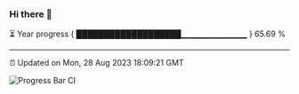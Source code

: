 ### Hi there 👋

⏳ Year progress { ███████████████████▁▁▁▁▁▁▁▁▁▁▁ } 65.69 %

---

⏰ Updated on Mon, 28 Aug 2023 18:09:21 GMT

![Progress Bar CI](https://github.com/Shyam-Makwana/GitHub-Actions-Demo/workflows/Progress%20Bar%20CI/badge.svg)
